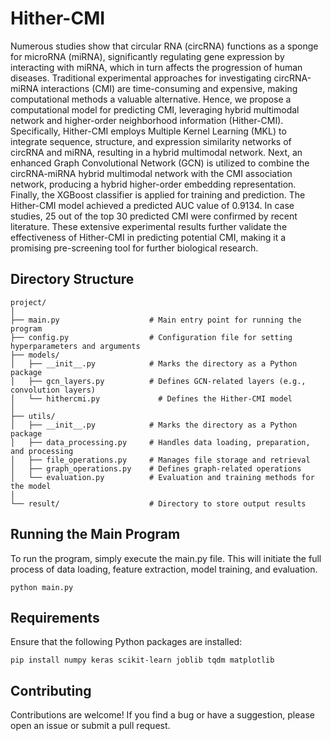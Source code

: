 # Hither-CMI

Numerous studies show that circular RNA (circRNA) functions as a sponge for microRNA (miRNA), significantly regulating gene expression by interacting with miRNA, which in turn affects the progression of human diseases. Traditional experimental approaches for investigating circRNA-miRNA interactions (CMI) are time-consuming and expensive, making computational methods a valuable alternative. Hence, we propose a computational model for predicting CMI, leveraging hybrid multimodal network and higher-order neighborhood information (Hither-CMI). Specifically, Hither-CMI employs Multiple Kernel Learning (MKL) to integrate sequence, structure, and expression similarity networks of circRNA and miRNA, resulting in a hybrid multimodal network. Next, an enhanced Graph Convolutional Network (GCN) is utilized to combine the circRNA-miRNA hybrid multimodal network with the CMI association network, producing a hybrid higher-order embedding representation. Finally, the XGBoost classifier is applied for training and prediction. The Hither-CMI model achieved a predicted AUC value of 0.9134. In case studies, 25 out of the top 30 predicted CMI were confirmed by recent literature. These extensive experimental results further validate the effectiveness of Hither-CMI in predicting potential CMI, making it a promising pre-screening tool for further biological research.

## Directory Structure

    project/
    │
    ├── main.py                    # Main entry point for running the program
    ├── config.py                  # Configuration file for setting hyperparameters and arguments
    ├── models/
    │   ├── __init__.py            # Marks the directory as a Python package
    │   ├── gcn_layers.py          # Defines GCN-related layers (e.g., convolution layers)
    │   └── hithercmi.py             # Defines the Hither-CMI model
    │
    ├── utils/
    │   ├── __init__.py            # Marks the directory as a Python package
    │   ├── data_processing.py     # Handles data loading, preparation, and processing
    │   ├── file_operations.py     # Manages file storage and retrieval
    │   ├── graph_operations.py    # Defines graph-related operations
    │   └── evaluation.py          # Evaluation and training methods for the model
    │
    └── result/                    # Directory to store output results
    

## Running the Main Program

To run the program, simply execute the main.py file. This will initiate the full process of data loading, feature extraction, model training, and evaluation.

    python main.py

## Requirements

Ensure that the following Python packages are installed:

    pip install numpy keras scikit-learn joblib tqdm matplotlib

## Contributing

Contributions are welcome! If you find a bug or have a suggestion, please open an issue or submit a pull request.
